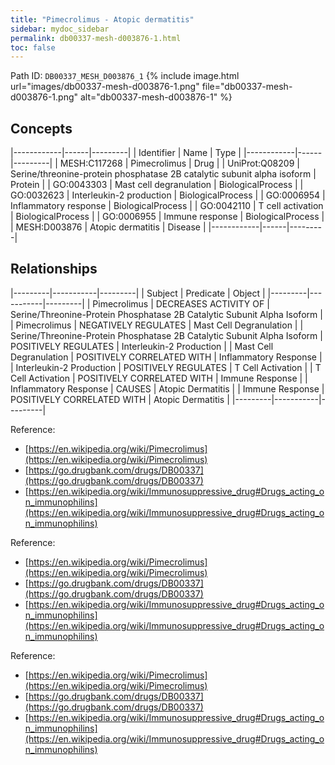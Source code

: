 ```yaml
---
title: "Pimecrolimus - Atopic dermatitis"
sidebar: mydoc_sidebar
permalink: db00337-mesh-d003876-1.html
toc: false 
---
```



Path ID: `DB00337_MESH_D003876_1`
{% include image.html url="images/db00337-mesh-d003876-1.png" file="db00337-mesh-d003876-1.png" alt="db00337-mesh-d003876-1" %}

## Concepts

|------------|------|---------|
| Identifier | Name | Type    |
|------------|------|---------|
| MESH:C117268 | Pimecrolimus | Drug |
| UniProt:Q08209 | Serine/threonine-protein phosphatase 2B catalytic subunit alpha isoform | Protein |
| GO:0043303 | Mast cell degranulation | BiologicalProcess |
| GO:0032623 | Interleukin-2 production | BiologicalProcess |
| GO:0006954 | Inflammatory response | BiologicalProcess |
| GO:0042110 | T cell activation | BiologicalProcess |
| GO:0006955 | Immune response | BiologicalProcess |
| MESH:D003876 | Atopic dermatitis | Disease |
|------------|------|---------|

## Relationships

|---------|-----------|---------|
| Subject | Predicate | Object  |
|---------|-----------|---------|
| Pimecrolimus | DECREASES ACTIVITY OF | Serine/Threonine-Protein Phosphatase 2B Catalytic Subunit Alpha Isoform |
| Pimecrolimus | NEGATIVELY REGULATES | Mast Cell Degranulation |
| Serine/Threonine-Protein Phosphatase 2B Catalytic Subunit Alpha Isoform | POSITIVELY REGULATES | Interleukin-2 Production |
| Mast Cell Degranulation | POSITIVELY CORRELATED WITH | Inflammatory Response |
| Interleukin-2 Production | POSITIVELY REGULATES | T Cell Activation |
| T Cell Activation | POSITIVELY CORRELATED WITH | Immune Response |
| Inflammatory Response | CAUSES | Atopic Dermatitis |
| Immune Response | POSITIVELY CORRELATED WITH | Atopic Dermatitis |
|---------|-----------|---------|

Reference: 
  - [https://en.wikipedia.org/wiki/Pimecrolimus](https://en.wikipedia.org/wiki/Pimecrolimus)
  - [https://go.drugbank.com/drugs/DB00337](https://go.drugbank.com/drugs/DB00337)
  - [https://en.wikipedia.org/wiki/Immunosuppressive_drug#Drugs_acting_on_immunophilins](https://en.wikipedia.org/wiki/Immunosuppressive_drug#Drugs_acting_on_immunophilins)

Reference: 
  - [https://en.wikipedia.org/wiki/Pimecrolimus](https://en.wikipedia.org/wiki/Pimecrolimus)
  - [https://go.drugbank.com/drugs/DB00337](https://go.drugbank.com/drugs/DB00337)
  - [https://en.wikipedia.org/wiki/Immunosuppressive_drug#Drugs_acting_on_immunophilins](https://en.wikipedia.org/wiki/Immunosuppressive_drug#Drugs_acting_on_immunophilins)

Reference: 
  - [https://en.wikipedia.org/wiki/Pimecrolimus](https://en.wikipedia.org/wiki/Pimecrolimus)
  - [https://go.drugbank.com/drugs/DB00337](https://go.drugbank.com/drugs/DB00337)
  - [https://en.wikipedia.org/wiki/Immunosuppressive_drug#Drugs_acting_on_immunophilins](https://en.wikipedia.org/wiki/Immunosuppressive_drug#Drugs_acting_on_immunophilins)
